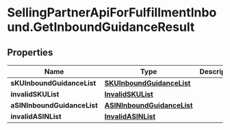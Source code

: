 # SellingPartnerApiForFulfillmentInbound.GetInboundGuidanceResult

## Properties
Name | Type | Description | Notes
------------ | ------------- | ------------- | -------------
**sKUInboundGuidanceList** | [**SKUInboundGuidanceList**](SKUInboundGuidanceList.md) |  | [optional] 
**invalidSKUList** | [**InvalidSKUList**](InvalidSKUList.md) |  | [optional] 
**aSINInboundGuidanceList** | [**ASINInboundGuidanceList**](ASINInboundGuidanceList.md) |  | [optional] 
**invalidASINList** | [**InvalidASINList**](InvalidASINList.md) |  | [optional] 
